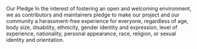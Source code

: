 Our Pledge
In the interest of fostering an open and welcoming environment, we as contributors and maintainers pledge to make our project and our community a harassment-free experience for everyone, regardless of age, body size, disability, ethnicity, gender identity and expression, level of experience, nationality, personal appearance, race, religion, or sexual identity and orientation.
